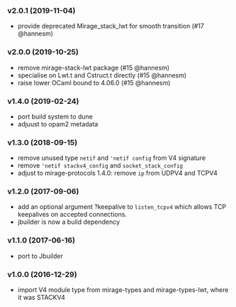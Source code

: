 ### v2.0.1 (2019-11-04)

* provide deprecated Mirage_stack_lwt for smooth transition (#17 @hannesm)

### v2.0.0 (2019-10-25)

- remove mirage-stack-lwt package (#15 @hannesm)
- specialise on Lwt.t and Cstruct.t directly (#15 @hannesm)
- raise lower OCaml bound to 4.06.0 (#15 @hannesm)

### v1.4.0 (2019-02-24)

- port build system to dune
- adjuust to opam2 metadata

### v1.3.0 (2018-09-15)

- remove unused type `netif` and `'netif config` from V4 signature
- remove `'netif stackv4_config` and `socket_stack_config`
- adjust to mirage-protocols 1.4.0: remove `ip` from UDPV4 and TCPV4

### v1.2.0 (2017-09-06)

- add an optional argument ?keepalive to `listen_tcpv4` which allows TCP
  keepalives on accepted connections.
- jbuilder is now a build dependency

### v1.1.0 (2017-06-16)

- port to Jbuilder

### v1.0.0 (2016-12-29)

- import V4 module type from mirage-types and mirage-types-lwt, where it was STACKV4
